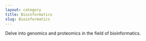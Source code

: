 ```yaml
---
layout: category
title: Bioinformatics
slug: Bioinformatics
---
```

Delve into genomics and proteomics in the field of bioinformatics.